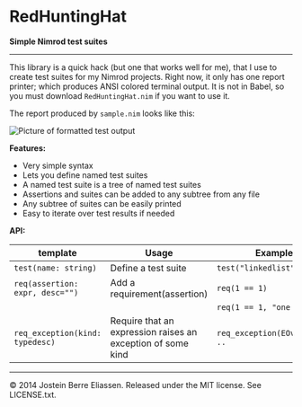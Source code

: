 
RedHuntingHat
=====

**Simple Nimrod test suites**

---

This library is a quick hack (but one that works well for me), that I use to create test suites for my Nimrod projects. Right now, it only has one report printer; which produces ANSI colored terminal output. It is not in Babel, so you must download `RedHuntingHat.nim` if you want to use it.

The report produced by `sample.nim` looks like this:

![Picture of formatted test output](http://i.imgur.com/sfsoxfw.png)

**Features:**

- Very simple syntax
- Lets you define named test suites
- A named test suite is a tree of named test suites
- Assertions and suites can be added to any subtree from any file
- Any subtree of suites can be easily printed
- Easy to iterate over test results if needed

**API:**

 template                               | Usage                         | Example
 -------------------------------------- |------------------------------ | ------------------------------
 `test(name: string)`                   | Define a test suite           | `test("linkedlist"): ..`
 `req(assertion: expr, desc="")`        | Add a requirement(assertion)  | `req(1 == 1)`
                                        |                               | `req(1 == 1, "one is one")`
 `req_exception(kind: typedesc)`        | Require that an expression raises an exception of some kind | `req_exception(EOverflow): ..`


---

© 2014 Jostein Berre Eliassen. Released under the MIT license. See LICENSE.txt.
